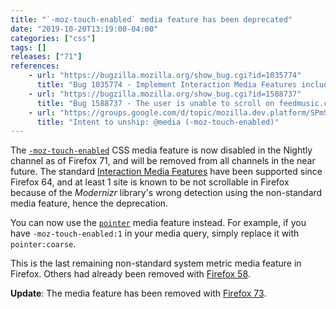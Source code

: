 ```yaml
---
title: "`-moz-touch-enabled` media feature has been deprecated"
date: "2019-10-20T13:19:00-04:00"
categories: ["css"]
tags: []
releases: ["71"]
references:
    - url: "https://bugzilla.mozilla.org/show_bug.cgi?id=1035774"
      title: "Bug 1035774 - Implement Interaction Media Features including pointer:coarse that replaces non-standard -moz-touch-enabled"
    - url: "https://bugzilla.mozilla.org/show_bug.cgi?id=1588737"
      title: "Bug 1588737 - The user is unable to scroll on feedmusic.com on Yoga devices (caused by Modernizr.touch having different values in Firefox vs. Chrome, caused by -moz-touch-enabled)"
    - url: "https://groups.google.com/d/topic/mozilla.dev.platform/SPmSiWfn1Ts/discussion"
      title: "Intent to unship: @media (-moz-touch-enabled)"
---
```

The [`-moz-touch-enabled`](https://developer.mozilla.org/docs/Web/CSS/@media/-moz-touch-enabled) CSS media feature is now disabled in the Nightly channel as of Firefox 71, and will be removed from all channels in the near future. The standard [Interaction Media Features](https://drafts.csswg.org/mediaqueries-4/#mf-interaction) have been supported since Firefox 64, and at least 1 site is known to be not scrollable in Firefox because of the *Modernizr* library's wrong detection using the non-standard media feature, hence the deprecation.

You can now use the [`pointer`](https://developer.mozilla.org/docs/Web/CSS/@media/pointer) media feature instead. For example, if you have `-moz-touch-enabled:1` in your media query, simply replace it with `pointer:coarse`.

This is the last remaining non-standard system metric media feature in Firefox. Others had already been removed with [Firefox 58](https://www.fxsitecompat.dev/en-CA/docs/2017/non-standard-system-metric-pseudo-classes-and-media-features-have-been-removed/).

**Update**: The media feature has been removed with [Firefox 73](https://www.fxsitecompat.dev/en-CA/docs/2019/moz-touch-enabled-media-feature-has-been-removed/).
